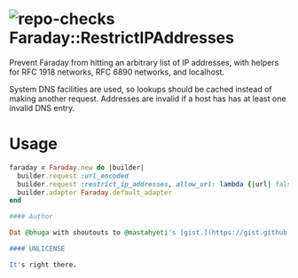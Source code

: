 ![repo-checks](https://github.com/zendesk/faraday-restrict-ip-addresses/workflows/repo-checks/badge.svg)
Faraday::RestrictIPAddresses
============================

Prevent Faraday from hitting an arbitrary list of IP addresses, with helpers
for RFC 1918 networks, RFC 6890 networks, and localhost.

System DNS facilities are used, so lookups should be cached instead of making
another request. Addresses are invalid if a host has has at least one invalid
DNS entry.

Usage
=====

```ruby
faraday = Faraday.new do |builder|
  builder.request :url_encoded
  builder.request :restrict_ip_addresses, allow_url: lambda {|url| false }
  builder.adapter Faraday.default_adapter
end

#### Author

Dat @bhuga with shoutouts to @mastahyeti's [gist.](https://gist.github.com/mastahyeti/8497793)

#### UNLICENSE

It's right there.
